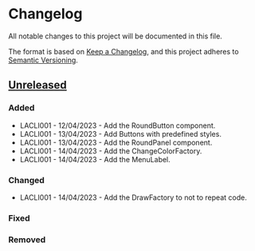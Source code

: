 # Changelog
All notable changes to this project will be documented in this file.

The format is based on [Keep a Changelog](https://keepachangelog.com/en/1.0.0/), and this project adheres to [Semantic Versioning](https://semver.org/spec/v2.0.0.html).

## [Unreleased]
### Added
- LACLI001 - 12/04/2023 - Add the RoundButton component.
- LACLI001 - 13/04/2023 - Add Buttons with predefined styles.
- LACLI001 - 13/04/2023 - Add the RoundPanel component.
- LACLI001 - 14/04/2023 - Add the ChangeColorFactory.
- LACLI001 - 14/04/2023 - Add the MenuLabel.

### Changed
- LACLI001 - 14/04/2023 - Add the DrawFactory to not to repeat code.

### Fixed

### Removed

[Unreleased]: https://github.com/Lagatrix/Lagatrix-Client.git
